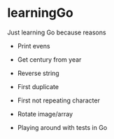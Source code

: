 # learningGo
Just learning Go because reasons 

- Print evens
- Get century from year
- Reverse string
- First duplicate
- First not repeating character
- Rotate image/array

- Playing around with tests in Go
